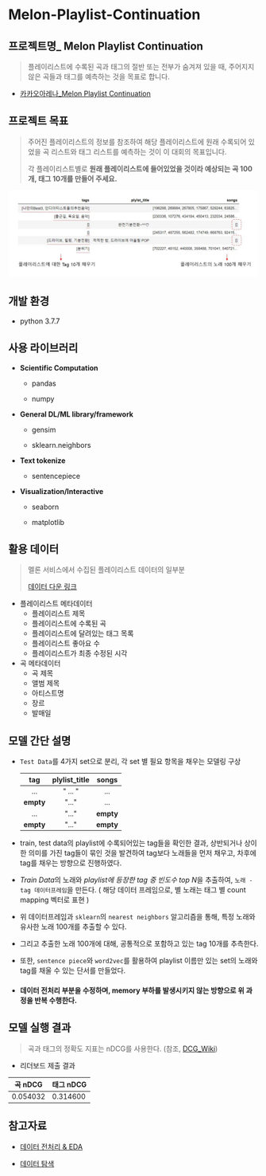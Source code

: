 # Melon-Playlist-Continuation
## 프로젝트명_ Melon Playlist Continuation



> 플레이리스트에 수록된 곡과 태그의 절반 또는 전부가 숨겨져 있을 때, 주어지지 않은 곡들과 태그를 예측하는 것을 목표로 합니다.

- [카카오아레나_Melon Playlist Continuation](https://arena.kakao.com/c/7)



## 프로젝트 목표

> 주어진 플레이리스트의 정보를 참조하여 해당 플레이리스트에 원래 수록되어 있었을 곡 리스트와 태그 리스트를 예측하는 것이 이 대회의 목표입니다.
>
> 각 플레이리스트별로 **원래 플레이리스트에 들어있었을 것이라 예상되는 곡 100개, 태그 10개를 만들어 주세요.**

![프로젝트 목표](./img/img.PNG)



## 개발 환경

- python 3.7.7



## 사용 라이브러리

- **Scientific Computation**

  - pandas

  - numpy

    

- **General DL/ML library/framework**

  - gensim

  - sklearn.neighbors

    

- **Text tokenize**

  - sentencepiece




- **Visualization/Interactive**

  - seaborn

  - matplotlib

    

## 활용 데이터

> 멜론 서비스에서 수집된 플레이리스트 데이터의 일부분
>
> [데이터 다운 링크](https://arena.kakao.com/c/7/data)



- 플레이리스트 메타데이터
  - 플레이리스트 제목
  - 플레이리스트에 수록된 곡
  - 플레이리스트에 달려있는 태그 목록
  - 플레이리스트 좋아요 수
  - 플레이리스트가 최종 수정된 시각
- 곡 메타데이터
  - 곡 제목
  - 앨범 제목
  - 아티스트명
  - 장르
  - 발매일



## 모델 간단 설명

- `Test Data`를 4가지 set으로 분리, 각 set 별 필요 항목을 채우는 모델링 구상

  | tag  | plylist_title | songs |
  | :--: | :-----------: | :---: |
  |...|" ... "|...|
  |**empty**|       "..."        |  ...  |
  |...|"..."|**empty**|
  |**empty**|"..."|**empty**|

- train, test data의 playlist에 수록되어있는 tag들을 확인한 결과, 상반되거나 상이한 의미를 가진 tag들이 묶인 것을 발견하여 tag보다 노래들을 먼저 채우고, 차후에 tag를 채우는 방향으로 진행하였다.


- *Train Data*의 노래와 *playlist에 등장한 tag 중 빈도수 top N*을 추출하여, `노래 - tag 데이터프레임`을 만든다. ( 해당 데이터 프레임으로, 별 노래는 태그 별 count mapping 벡터로 표현 )

- 위 데이터프레임과 `sklearn`의 `nearest neighbors` 알고리즘을 통해, 특정 노래와 유사한 노래 100개를 추출할 수 있다.

- 그리고 추출한 노래 100개에 대해, 공통적으로 포함하고 있는 tag 10개를 추측한다.

- 또한, `sentence piece`와 `word2vec`를 활용하여 playlist 이름만 있는 set의 노래와 tag를 채울 수 있는 단서를 만들었다.

- #### 데이터 전처리 부분을 수정하며, memory 부하를 발생시키지 않는 방향으로 위 과정을 반복 수행한다.



## 모델 실행 결과

> 곡과 태그의 정확도 지표는 nDCG를 사용한다. (참조, [DCG_Wiki](https://en.wikipedia.org/wiki/Discounted_cumulative_gain))



- 리더보드 제출 결과

| 곡 nDCG  | 태그 nDCG |
| -------- | --------- |
| 0.054032 | 0.314600  |



## 참고자료

- [데이터 전처리 & EDA](https://arena.kakao.com/forum/topics/191)

- [데이터 탐색](https://brunch.co.kr/@kakao-it/343)
